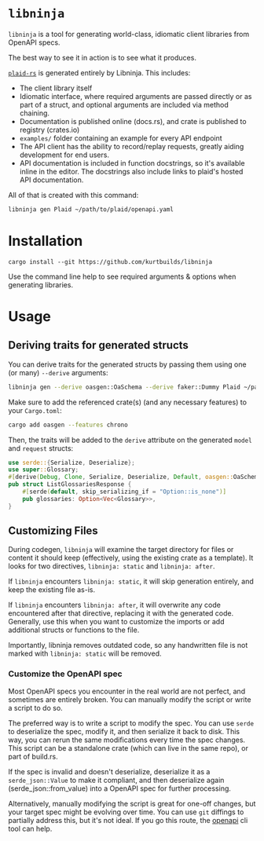 # `libninja`

`libninja` is a tool for generating world-class, idiomatic client libraries from OpenAPI specs.

The best way to see it in action is to see what it produces.

[`plaid-rs`](https://github.com/libninjacom/plaid-rs) is generated entirely by Libninja. This includes:

- The client library itself
- Idiomatic interface, where required arguments are passed directly or as part of a struct, and optional arguments are
  included via method chaining.
- Documentation is published online (docs.rs), and crate is published to registry (crates.io)
- `examples/` folder containing an example for every API endpoint
- The API client has the ability to record/replay requests, greatly aiding development for end users.
- API documentation is included in function docstrings, so it's available inline in the editor. The docstrings also
  include links to plaid's hosted API documentation.

All of that is created with this command:

```bash
libninja gen Plaid ~/path/to/plaid/openapi.yaml
```

# Installation

```
cargo install --git https://github.com/kurtbuilds/libninja
```

Use the command line help to see required arguments & options when generating libraries.

# Usage

## Deriving traits for generated structs

You can derive traits for the generated structs by passing them using one (or many) `--derive` arguments:

```bash
libninja gen --derive oasgen::OaSchema --derive faker::Dummy Plaid ~/path/to/plaid/openapi.yaml 
```

Make sure to add the referenced crate(s) (and any necessary features) to your `Cargo.toml`:

```bash
cargo add oasgen --features chrono
```

Then, the traits will be added to the `derive` attribute on the generated `model` and `request` structs:

```rust
use serde::{Serialize, Deserialize};
use super::Glossary;
#[derive(Debug, Clone, Serialize, Deserialize, Default, oasgen::OaSchema)]
pub struct ListGlossariesResponse {
    #[serde(default, skip_serializing_if = "Option::is_none")]
    pub glossaries: Option<Vec<Glossary>>,
}
```

## Customizing Files

During codegen, `libninja` will examine the target directory for files or content it should keep (effectively, using the
existing crate as a template). It looks for two directives, `libninja: static` and `libninja: after`.

If `libninja` encounters `libninja: static`, it will skip generation entirely, and keep the existing file as-is.

If `libninja` encounters `libninja: after`, it will overwrite any code encountered after that directive, replacing
it with the generated code. Generally, use this when you want to customize the imports or add additional structs or
functions to the file.

Importantly, libninja removes outdated code, so any handwritten file is not marked with `libninja: static` will be
removed.

### Customize the OpenAPI spec

Most OpenAPI specs you encounter in the real world are not perfect, and sometimes are entirely broken. You can manually
modify the script or write a script to do so.

The preferred way is to write a script to modify the spec. You can use `serde` to deserialize the spec, modify it, and
then serialize it back to disk. This way, you can rerun the same modifications every time the spec changes. This script
can be a standalone crate (which can live in the same repo), or part of build.rs.

If the spec is invalid and doesn't deserialize, deserialize it as a `serde_json::Value` to make it compliant, and then
deserialize again (serde_json::from_value) into a OpenAPI spec for further processing.

Alternatively, manually modifying the script is great for one-off changes, but your target spec might be evolving over
time. You can use `git` diffings to partially address this, but it's not ideal.
If you go this route, the [openapi](https://github.com/kurtbuilds/openapiv3_cli) cli tool can help.